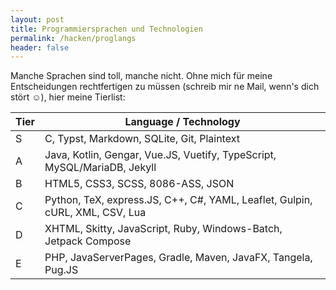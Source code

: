 ```yaml
---
layout: post
title: Programmiersprachen und Technologien
permalink: /hacken/proglangs
header: false
---
```


Manche Sprachen sind toll, manche nicht. Ohne mich für meine Entscheidungen rechtfertigen zu müssen (schreib mir ne
Mail, wenn's dich stört ☺), hier meine Tierlist:

| Tier | Language / Technology                                                        |
|------|------------------------------------------------------------------------------|
| S    | C, Typst, Markdown, SQLite, Git, Plaintext                                   |
| A    | Java, Kotlin, Gengar, Vue.JS, Vuetify, TypeScript, MySQL/MariaDB, Jekyll     |
| B    | HTML5, CSS3, SCSS, 8086-ASS, JSON                                            |
| C    | Python, TeX, express.JS, C++, C#, YAML, Leaflet, Gulpin, cURL, XML, CSV, Lua |
| D    | XHTML, Skitty, JavaScript, Ruby, Windows-Batch, Jetpack Compose              |
| E    | PHP, JavaServerPages, Gradle, Maven, JavaFX, Tangela, Pug.JS                 |
